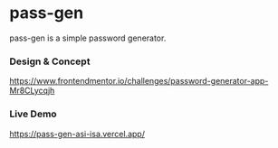 # pass-gen

pass-gen is a simple password generator.

### Design & Concept

https://www.frontendmentor.io/challenges/password-generator-app-Mr8CLycqjh

### Live Demo

https://pass-gen-asi-isa.vercel.app/
